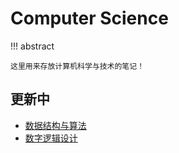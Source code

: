 # Computer Science

!!! abstract

    这里用来存放计算机科学与技术的笔记！

## 更新中

- [数据结构与算法](algorithm/fds/index.md)
- [数字逻辑设计](digital_logic/index.md)